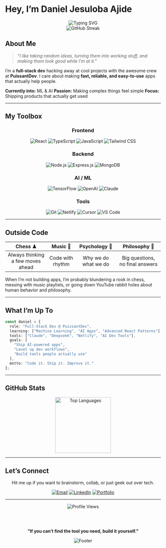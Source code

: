 # Hey, I’m Daniel Jesuloba Ajide

<div align="center">
  <img src="https://readme-typing-svg.herokuapp.com?font=Fira+Code&size=24&duration=3000&pause=1000&color=00D9FF&center=true&vCenter=true&width=600&lines=Full-Stack+Developer;React+%7C+Node.js+%7C+TypeScript;Building+at+PuissantDev;ML+%26+AI+Enthusiast;Turning+Ideas+into+Reality" alt="Typing SVG" />
</div>

<div align="center">  
  <img src="https://github-readme-streak-stats.herokuapp.com/?user=dandokku&theme=radical&hide_border=true&stroke=0000&background=0A0E27&ring=00D9FF&fire=FF6B9D&currStreakLabel=00D9FF" alt="GitHub Streak" />  
</div>

## About Me

> *"I like taking random ideas, turning them into working stuff, and making them look good while I’m at it."*

I’m a **full-stack dev** hacking away at cool projects with the awesome crew at **PuissantDev**.
I care about making **fast, reliable, and easy-to-use** apps that actually help people.

**Currently into:** ML & AI
**Passion:** Making complex things feel simple
**Focus:** Shipping products that actually get used

---

## My Toolbox

<div align="center">

### Frontend

![React](https://img.shields.io/badge/React-61DAFB?style=for-the-badge\&logo=react\&logoColor=black)
![TypeScript](https://img.shields.io/badge/TypeScript-3178C6?style=for-the-badge\&logo=typescript\&logoColor=white)
![JavaScript](https://img.shields.io/badge/JavaScript-F7DF1E?style=for-the-badge\&logo=javascript\&logoColor=black)
![Tailwind CSS](https://img.shields.io/badge/Tailwind_CSS-38B2AC?style=for-the-badge\&logo=tailwind-css\&logoColor=white)

### Backend

![Node.js](https://img.shields.io/badge/Node.js-339933?style=for-the-badge\&logo=node.js\&logoColor=white)
![Express.js](https://img.shields.io/badge/Express.js-000000?style=for-the-badge\&logo=express\&logoColor=white)
![MongoDB](https://img.shields.io/badge/MongoDB-47A248?style=for-the-badge\&logo=mongodb\&logoColor=white)

### AI / ML

![TensorFlow](https://img.shields.io/badge/TensorFlow-FF6F00?style=for-the-badge\&logo=tensorflow\&logoColor=white)
![OpenAI](https://img.shields.io/badge/OpenAI-412991?style=for-the-badge\&logo=openai\&logoColor=white)
![Claude](https://img.shields.io/badge/Anthropic_Claude-FF9500?style=for-the-badge\&logo=anthropic\&logoColor=white)

### Tools

![Git](https://img.shields.io/badge/Git-F05032?style=for-the-badge\&logo=git\&logoColor=white)
![Netlify](https://img.shields.io/badge/Netlify-00C7B7?style=for-the-badge\&logo=netlify\&logoColor=white)
![Cursor](https://img.shields.io/badge/Cursor-000000?style=for-the-badge\&logo=cursor\&logoColor=white)
![VS Code](https://img.shields.io/badge/VS_Code-007ACC?style=for-the-badge\&logo=visual-studio-code\&logoColor=white)

</div>

---

## Outside Code

<div align="center">

|            **Chess** ♟            |   **Music** 🎵   |   **Psychology** 🧠  |        **Philosophy** 🤔        |
| :-------------------------------: | :--------------: | :------------------: | :-----------------------------: |
| Always thinking a few moves ahead | Code with rhythm | Why we do what we do | Big questions, no final answers |

</div>

When I’m not building apps, I’m probably blundering a rook in chess, messing with music playlists, or going down YouTube rabbit holes about human behavior and philosophy.

---

## What I’m Up To

```typescript
const daniel = {
  role: "Full-Stack Dev @ PuissantDev",
  learning: ["Machine Learning", "AI Apps", "Advanced React Patterns"],
  tools: ["Claude", "Deepseek", "Netlify", "AI Dev Tools"],
  goals: [
    "Ship AI-powered apps",
    "Level up dev workflows",
    "Build tools people actually use"
  ],
  motto: "Code it. Ship it. Improve it."
};
```

---

## GitHub Stats

<div align="center">
  <img height="180em" src="https://github-readme-stats.vercel.app/api/top-langs/?username=dandokku&layout=compact&theme=radical&hide_border=true&bg_color=0A0E27&title_color=00D9FF&text_color=ffffff" alt="Top Languages" />
</div>

---

## Let’s Connect

<div align="center">

Hit me up if you want to brainstorm, collab, or just geek out over tech.

[![Email](https://img.shields.io/badge/Email-jesulobadaniel1@gmail.com-D14836?style=for-the-badge\&logo=gmail\&logoColor=white)](mailto:jesulobadaniel1@gmail.com)
[![LinkedIn](https://img.shields.io/badge/LinkedIn-daniel--ajide-0077B5?style=for-the-badge\&logo=linkedin\&logoColor=white)](https://linkedin.com/in/daniel-ajide)
[![Portfolio](https://img.shields.io/badge/Portfolio-danielajide.netlify.app-FF6B9D?style=for-the-badge\&logo=netlify\&logoColor=white)](https://danielajide.netlify.app)

</div>

---

<div align="center">
  <img src="https://komarev.com/ghpvc/?username=dandokku&style=for-the-badge&color=00D9FF" alt="Profile Views" />

<br><br>

**"If you can’t find the tool you need, build it yourself."**

</div>

<div align="center">
  <img src="https://capsule-render.vercel.app/api?type=waving&color=gradient&customColorList=6,11,20&height=100&section=footer&text=Happy%20Coding!&fontSize=16&fontColor=fff&animation=twinkling" alt="Footer" />
</div>
